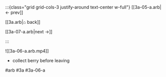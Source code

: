 :::{class="grid grid-cols-3 justify-around text-center w-full"}
[[3a-05-a.arb|← prev]]

[[3a.arb|⌂ back]]

[[3a-07-a.arb|next →]]

:::

![[3a-06-a.arb.mp4]]

* collect berry before leaving

#arb #3a #3a-06-a

